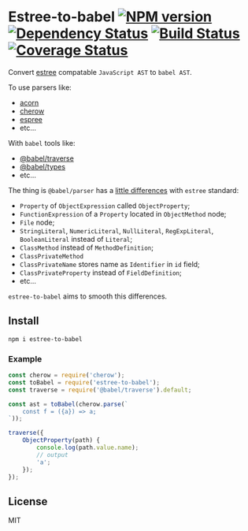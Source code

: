 # Estree-to-babel [![NPM version][NPMIMGURL]][NPMURL] [![Dependency Status][DependencyStatusIMGURL]][DependencyStatusURL] [![Build Status][BuildStatusIMGURL]][BuildStatusURL] [![Coverage Status][CoverageIMGURL]][CoverageURL]

[NPMIMGURL]:                https://img.shields.io/npm/v/estree-to-babel.svg?style=flat&longCache=true
[BuildStatusIMGURL]:        https://img.shields.io/travis/coderaiser/estree-to-babel/master.svg?style=flat&longCache=true
[DependencyStatusIMGURL]:   https://img.shields.io/david/coderaiser/estree-to-babel.svg?style=flat&longCache=true
[NPMURL]:                   https://npmjs.org/package/estree-to-babel "npm"
[BuildStatusURL]:           https://travis-ci.org/coderaiser/estree-to-babel  "Build Status"
[DependencyStatusURL]:      https://david-dm.org/coderaiser/estree-to-babel "Dependency Status"

[CoverageURL]:              https://coveralls.io/github/coderaiser/estree-to-babel?branch=master
[CoverageIMGURL]:           https://coveralls.io/repos/coderaiser/estree-to-babel/badge.svg?branch=master&service=github

Convert [estree](https://github.com/estree/estree) compatable `JavaScript AST` to `babel AST`.

To use parsers like:
- [acorn](https://github.com/acornjs/acorn)
- [cherow](https://github.com/cherow/cherow)
- [espree](https://github.com/eslint/espree)
- etc...

With `babel` tools like:

- [@babel/traverse](https://babeljs.io/docs/en/babel-traverse)
- [@babel/types](https://babeljs.io/docs/en/babel-types)
- etc...

The thing is `@babel/parser` has a [little differences](https://babeljs.io/docs/en/babel-parser#output) with `estree` standard:
- `Property` of `ObjectExpression` called `ObjectProperty`;
- `FunctionExpression` of a `Property` located in `ObjectMethod` node;
- `File` node;
- `StringLiteral`, `NumericLiteral`, `NullLiteral`, `RegExpLiteral`, `BooleanLiteral` instead of `Literal`;
- `ClassMethod` instead of `MethodDefinition`;
- `ClassPrivateMethod`
- `ClassPrivateName` stores name as `Identifier` in `id` field;
- `ClassPrivateProperty` instead of `FieldDefinition`;
- etc...

`estree-to-babel` aims to smooth this differences.

## Install

```
npm i estree-to-babel
```

### Example

```js
const cherow = require('cherow');
const toBabel = require('estree-to-babel');
const traverse = require('@babel/traverse').default;

const ast = toBabel(cherow.parse(`
    const f = ({a}) => a;
`));

traverse({
    ObjectProperty(path) {
        console.log(path.value.name);
        // output
        'a';
    });
});
```

## License

MIT

